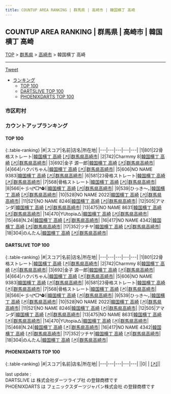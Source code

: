 ```yaml
---
title: COUNTUP AREA RANKING | 群馬県 | 高崎市 | 韓国横丁 高崎
---
```

## COUNTUP AREA RANKING | 群馬県 | 高崎市 | 韓国横丁 高崎

[TOP](/darts/rank/) > [群馬県](/darts/rank/群馬県/) > [高崎市](/darts/rank/群馬県/高崎市/) > 韓国横丁 高崎

___

<a href="https://twitter.com/share?ref_src=twsrc%5Etfw" data-text="COUNTUP AREA RANKING | 群馬県高崎市韓国横丁 高崎" class="twitter-share-button" data-hashtags="DARTSLIVE,PHOENIXDARTS,darts,ダーツ" data-show-count="false">Tweet</a>

* [ランキング](#カウントアップランキング)
    * [TOP 100](#top-100)
    * [DARTSLIVE TOP 100](#dartslive-top-100)
    * [PHOENIXDARTS TOP 100](#phoenixdarts-top-100)

### 市区町村

<ul>

</ul>

### カウントアップランキング

#### TOP 100



{:.table-ranking}
|#|スコア|名前|店名|所在地|
|---|---|---|---|---|
|1|801|<span class="rank-name-dl">22骨格ストレート</span>|<a href="/darts/rank/shops/2c6997e3be6a81110d9b047a20a7ba1e.html">韓国横丁 高崎</a> <a href="https://search.dartslive.com/jp/shop/2c6997e3be6a81110d9b047a20a7ba1e">[↗]</a>|<a href="/darts/rank/群馬県/高崎市">群馬県高崎市</a>|
|2|742|<span class="rank-name-dl">Charmmy 8</span>|<a href="/darts/rank/shops/2c6997e3be6a81110d9b047a20a7ba1e.html">韓国横丁 高崎</a> <a href="https://search.dartslive.com/jp/shop/2c6997e3be6a81110d9b047a20a7ba1e">[↗]</a>|<a href="/darts/rank/群馬県/高崎市">群馬県高崎市</a>|
|3|692|<span class="rank-name-dl">金子 源一郎</span>|<a href="/darts/rank/shops/2c6997e3be6a81110d9b047a20a7ba1e.html">韓国横丁 高崎</a> <a href="https://search.dartslive.com/jp/shop/2c6997e3be6a81110d9b047a20a7ba1e">[↗]</a>|<a href="/darts/rank/群馬県/高崎市">群馬県高崎市</a>|
|4|664|<span class="rank-name-dl">ハクバちゃん</span>|<a href="/darts/rank/shops/2c6997e3be6a81110d9b047a20a7ba1e.html">韓国横丁 高崎</a> <a href="https://search.dartslive.com/jp/shop/2c6997e3be6a81110d9b047a20a7ba1e">[↗]</a>|<a href="/darts/rank/群馬県/高崎市">群馬県高崎市</a>|
|5|606|<span class="rank-name-dl">NO NAME 9383</span>|<a href="/darts/rank/shops/2c6997e3be6a81110d9b047a20a7ba1e.html">韓国横丁 高崎</a> <a href="https://search.dartslive.com/jp/shop/2c6997e3be6a81110d9b047a20a7ba1e">[↗]</a>|<a href="/darts/rank/群馬県/高崎市">群馬県高崎市</a>|
|6|581|<span class="rank-name-dl">23骨格ストレート</span>|<a href="/darts/rank/shops/2c6997e3be6a81110d9b047a20a7ba1e.html">韓国横丁 高崎</a> <a href="https://search.dartslive.com/jp/shop/2c6997e3be6a81110d9b047a20a7ba1e">[↗]</a>|<a href="/darts/rank/群馬県/高崎市">群馬県高崎市</a>|
|7|568|<span class="rank-name-dl">骨格ストレート</span>|<a href="/darts/rank/shops/2c6997e3be6a81110d9b047a20a7ba1e.html">韓国横丁 高崎</a> <a href="https://search.dartslive.com/jp/shop/2c6997e3be6a81110d9b047a20a7ba1e">[↗]</a>|<a href="/darts/rank/群馬県/高崎市">群馬県高崎市</a>|
|8|566|<span class="rank-name-dl">←彡੧(❛□❛✿)</span>|<a href="/darts/rank/shops/2c6997e3be6a81110d9b047a20a7ba1e.html">韓国横丁 高崎</a> <a href="https://search.dartslive.com/jp/shop/2c6997e3be6a81110d9b047a20a7ba1e">[↗]</a>|<a href="/darts/rank/群馬県/高崎市">群馬県高崎市</a>|
|9|539|<span class="rank-name-dl">ひっき～｡</span>|<a href="/darts/rank/shops/2c6997e3be6a81110d9b047a20a7ba1e.html">韓国横丁 高崎</a> <a href="https://search.dartslive.com/jp/shop/2c6997e3be6a81110d9b047a20a7ba1e">[↗]</a>|<a href="/darts/rank/群馬県/高崎市">群馬県高崎市</a>|
|10|528|<span class="rank-name-dl">NO NAME 2022</span>|<a href="/darts/rank/shops/2c6997e3be6a81110d9b047a20a7ba1e.html">韓国横丁 高崎</a> <a href="https://search.dartslive.com/jp/shop/2c6997e3be6a81110d9b047a20a7ba1e">[↗]</a>|<a href="/darts/rank/群馬県/高崎市">群馬県高崎市</a>|
|11|521|<span class="rank-name-dl">NO NAME 8246</span>|<a href="/darts/rank/shops/2c6997e3be6a81110d9b047a20a7ba1e.html">韓国横丁 高崎</a> <a href="https://search.dartslive.com/jp/shop/2c6997e3be6a81110d9b047a20a7ba1e">[↗]</a>|<a href="/darts/rank/群馬県/高崎市">群馬県高崎市</a>|
|12|505|<span class="rank-name-dl">アマンダ</span>|<a href="/darts/rank/shops/2c6997e3be6a81110d9b047a20a7ba1e.html">韓国横丁 高崎</a> <a href="https://search.dartslive.com/jp/shop/2c6997e3be6a81110d9b047a20a7ba1e">[↗]</a>|<a href="/darts/rank/群馬県/高崎市">群馬県高崎市</a>|
|13|475|<span class="rank-name-dl">NO NAME 8631</span>|<a href="/darts/rank/shops/2c6997e3be6a81110d9b047a20a7ba1e.html">韓国横丁 高崎</a> <a href="https://search.dartslive.com/jp/shop/2c6997e3be6a81110d9b047a20a7ba1e">[↗]</a>|<a href="/darts/rank/群馬県/高崎市">群馬県高崎市</a>|
|14|470|<span class="rank-name-dl">YUtopia△</span>|<a href="/darts/rank/shops/2c6997e3be6a81110d9b047a20a7ba1e.html">韓国横丁 高崎</a> <a href="https://search.dartslive.com/jp/shop/2c6997e3be6a81110d9b047a20a7ba1e">[↗]</a>|<a href="/darts/rank/群馬県/高崎市">群馬県高崎市</a>|
|15|468|<span class="rank-name-dl">N.24</span>|<a href="/darts/rank/shops/2c6997e3be6a81110d9b047a20a7ba1e.html">韓国横丁 高崎</a> <a href="https://search.dartslive.com/jp/shop/2c6997e3be6a81110d9b047a20a7ba1e">[↗]</a>|<a href="/darts/rank/群馬県/高崎市">群馬県高崎市</a>|
|16|417|<span class="rank-name-dl">NO NAME 4342</span>|<a href="/darts/rank/shops/2c6997e3be6a81110d9b047a20a7ba1e.html">韓国横丁 高崎</a> <a href="https://search.dartslive.com/jp/shop/2c6997e3be6a81110d9b047a20a7ba1e">[↗]</a>|<a href="/darts/rank/群馬県/高崎市">群馬県高崎市</a>|
|17|352|<span class="rank-name-dl">ツチヤ</span>|<a href="/darts/rank/shops/2c6997e3be6a81110d9b047a20a7ba1e.html">韓国横丁 高崎</a> <a href="https://search.dartslive.com/jp/shop/2c6997e3be6a81110d9b047a20a7ba1e">[↗]</a>|<a href="/darts/rank/群馬県/高崎市">群馬県高崎市</a>|
|18|304|<span class="rank-name-dl">のんたん</span>|<a href="/darts/rank/shops/2c6997e3be6a81110d9b047a20a7ba1e.html">韓国横丁 高崎</a> <a href="https://search.dartslive.com/jp/shop/2c6997e3be6a81110d9b047a20a7ba1e">[↗]</a>|<a href="/darts/rank/群馬県/高崎市">群馬県高崎市</a>|


#### DARTSLIVE TOP 100



{:.table-ranking}
|#|スコア|名前|店名|所在地|
|---|---|---|---|---|
|1|801|<span class="rank-name-dl">22骨格ストレート</span>|<a href="/darts/rank/shops/2c6997e3be6a81110d9b047a20a7ba1e.html">韓国横丁 高崎</a> <a href="https://search.dartslive.com/jp/shop/2c6997e3be6a81110d9b047a20a7ba1e">[↗]</a>|<a href="/darts/rank/群馬県/高崎市">群馬県高崎市</a>|
|2|742|<span class="rank-name-dl">Charmmy 8</span>|<a href="/darts/rank/shops/2c6997e3be6a81110d9b047a20a7ba1e.html">韓国横丁 高崎</a> <a href="https://search.dartslive.com/jp/shop/2c6997e3be6a81110d9b047a20a7ba1e">[↗]</a>|<a href="/darts/rank/群馬県/高崎市">群馬県高崎市</a>|
|3|692|<span class="rank-name-dl">金子 源一郎</span>|<a href="/darts/rank/shops/2c6997e3be6a81110d9b047a20a7ba1e.html">韓国横丁 高崎</a> <a href="https://search.dartslive.com/jp/shop/2c6997e3be6a81110d9b047a20a7ba1e">[↗]</a>|<a href="/darts/rank/群馬県/高崎市">群馬県高崎市</a>|
|4|664|<span class="rank-name-dl">ハクバちゃん</span>|<a href="/darts/rank/shops/2c6997e3be6a81110d9b047a20a7ba1e.html">韓国横丁 高崎</a> <a href="https://search.dartslive.com/jp/shop/2c6997e3be6a81110d9b047a20a7ba1e">[↗]</a>|<a href="/darts/rank/群馬県/高崎市">群馬県高崎市</a>|
|5|606|<span class="rank-name-dl">NO NAME 9383</span>|<a href="/darts/rank/shops/2c6997e3be6a81110d9b047a20a7ba1e.html">韓国横丁 高崎</a> <a href="https://search.dartslive.com/jp/shop/2c6997e3be6a81110d9b047a20a7ba1e">[↗]</a>|<a href="/darts/rank/群馬県/高崎市">群馬県高崎市</a>|
|6|581|<span class="rank-name-dl">23骨格ストレート</span>|<a href="/darts/rank/shops/2c6997e3be6a81110d9b047a20a7ba1e.html">韓国横丁 高崎</a> <a href="https://search.dartslive.com/jp/shop/2c6997e3be6a81110d9b047a20a7ba1e">[↗]</a>|<a href="/darts/rank/群馬県/高崎市">群馬県高崎市</a>|
|7|568|<span class="rank-name-dl">骨格ストレート</span>|<a href="/darts/rank/shops/2c6997e3be6a81110d9b047a20a7ba1e.html">韓国横丁 高崎</a> <a href="https://search.dartslive.com/jp/shop/2c6997e3be6a81110d9b047a20a7ba1e">[↗]</a>|<a href="/darts/rank/群馬県/高崎市">群馬県高崎市</a>|
|8|566|<span class="rank-name-dl">←彡੧(❛□❛✿)</span>|<a href="/darts/rank/shops/2c6997e3be6a81110d9b047a20a7ba1e.html">韓国横丁 高崎</a> <a href="https://search.dartslive.com/jp/shop/2c6997e3be6a81110d9b047a20a7ba1e">[↗]</a>|<a href="/darts/rank/群馬県/高崎市">群馬県高崎市</a>|
|9|539|<span class="rank-name-dl">ひっき～｡</span>|<a href="/darts/rank/shops/2c6997e3be6a81110d9b047a20a7ba1e.html">韓国横丁 高崎</a> <a href="https://search.dartslive.com/jp/shop/2c6997e3be6a81110d9b047a20a7ba1e">[↗]</a>|<a href="/darts/rank/群馬県/高崎市">群馬県高崎市</a>|
|10|528|<span class="rank-name-dl">NO NAME 2022</span>|<a href="/darts/rank/shops/2c6997e3be6a81110d9b047a20a7ba1e.html">韓国横丁 高崎</a> <a href="https://search.dartslive.com/jp/shop/2c6997e3be6a81110d9b047a20a7ba1e">[↗]</a>|<a href="/darts/rank/群馬県/高崎市">群馬県高崎市</a>|
|11|521|<span class="rank-name-dl">NO NAME 8246</span>|<a href="/darts/rank/shops/2c6997e3be6a81110d9b047a20a7ba1e.html">韓国横丁 高崎</a> <a href="https://search.dartslive.com/jp/shop/2c6997e3be6a81110d9b047a20a7ba1e">[↗]</a>|<a href="/darts/rank/群馬県/高崎市">群馬県高崎市</a>|
|12|505|<span class="rank-name-dl">アマンダ</span>|<a href="/darts/rank/shops/2c6997e3be6a81110d9b047a20a7ba1e.html">韓国横丁 高崎</a> <a href="https://search.dartslive.com/jp/shop/2c6997e3be6a81110d9b047a20a7ba1e">[↗]</a>|<a href="/darts/rank/群馬県/高崎市">群馬県高崎市</a>|
|13|475|<span class="rank-name-dl">NO NAME 8631</span>|<a href="/darts/rank/shops/2c6997e3be6a81110d9b047a20a7ba1e.html">韓国横丁 高崎</a> <a href="https://search.dartslive.com/jp/shop/2c6997e3be6a81110d9b047a20a7ba1e">[↗]</a>|<a href="/darts/rank/群馬県/高崎市">群馬県高崎市</a>|
|14|470|<span class="rank-name-dl">YUtopia△</span>|<a href="/darts/rank/shops/2c6997e3be6a81110d9b047a20a7ba1e.html">韓国横丁 高崎</a> <a href="https://search.dartslive.com/jp/shop/2c6997e3be6a81110d9b047a20a7ba1e">[↗]</a>|<a href="/darts/rank/群馬県/高崎市">群馬県高崎市</a>|
|15|468|<span class="rank-name-dl">N.24</span>|<a href="/darts/rank/shops/2c6997e3be6a81110d9b047a20a7ba1e.html">韓国横丁 高崎</a> <a href="https://search.dartslive.com/jp/shop/2c6997e3be6a81110d9b047a20a7ba1e">[↗]</a>|<a href="/darts/rank/群馬県/高崎市">群馬県高崎市</a>|
|16|417|<span class="rank-name-dl">NO NAME 4342</span>|<a href="/darts/rank/shops/2c6997e3be6a81110d9b047a20a7ba1e.html">韓国横丁 高崎</a> <a href="https://search.dartslive.com/jp/shop/2c6997e3be6a81110d9b047a20a7ba1e">[↗]</a>|<a href="/darts/rank/群馬県/高崎市">群馬県高崎市</a>|
|17|352|<span class="rank-name-dl">ツチヤ</span>|<a href="/darts/rank/shops/2c6997e3be6a81110d9b047a20a7ba1e.html">韓国横丁 高崎</a> <a href="https://search.dartslive.com/jp/shop/2c6997e3be6a81110d9b047a20a7ba1e">[↗]</a>|<a href="/darts/rank/群馬県/高崎市">群馬県高崎市</a>|
|18|304|<span class="rank-name-dl">のんたん</span>|<a href="/darts/rank/shops/2c6997e3be6a81110d9b047a20a7ba1e.html">韓国横丁 高崎</a> <a href="https://search.dartslive.com/jp/shop/2c6997e3be6a81110d9b047a20a7ba1e">[↗]</a>|<a href="/darts/rank/群馬県/高崎市">群馬県高崎市</a>|


#### PHOENIXDARTS TOP 100



{:.table-ranking}
|#|スコア|名前|店名|所在地|
|---|---|---|---|---|
||0|<span class="rank-name-dl"> </span>|<a href="/darts/rank/shops/.html"></a> <a href="">[↗]</a>|<a href="/darts/rank//"></a>|


<div class="footer border-top border-gray-light mt-5 pt-3 text-right text-gray">
    last update : <span style="font-weight: italic" id="foot_last_modified"></span><br />
    DARTSLIVE は 株式会社ダーツライブ社 の登録商標です<br />
    PHOENIXDARTS は フェニックスダーツジャパン株式会社 の登録商標です<br />
</div>

<script src="https://cdnjs.cloudflare.com/ajax/libs/jquery.tablesorter/2.31.3/js/jquery.tablesorter.min.js" integrity="sha512-qzgd5cYSZcosqpzpn7zF2ZId8f/8CHmFKZ8j7mU4OUXTNRd5g+ZHBPsgKEwoqxCtdQvExE5LprwwPAgoicguNg==" crossorigin="anonymous" referrerpolicy="no-referrer"></script>
<link rel="stylesheet" href="https://cdnjs.cloudflare.com/ajax/libs/jquery.tablesorter/2.31.3/css/theme.default.min.css" integrity="sha512-wghhOJkjQX0Lh3NSWvNKeZ0ZpNn+SPVXX1Qyc9OCaogADktxrBiBdKGDoqVUOyhStvMBmJQ8ZdMHiR3wuEq8+w==" crossorigin="anonymous" referrerpolicy="no-referrer" />
<script>
$(function() {
    $(".table-ranking").tablesorter({sortList:[[0, 0]]});
    $("#foot_last_modified").text(formatDate(new Date(document.lastModified), 'yyyy-MM-dd HH:mm:ss'));
});
</script>

<script async src="https://platform.twitter.com/widgets.js" charset="utf-8"></script>
